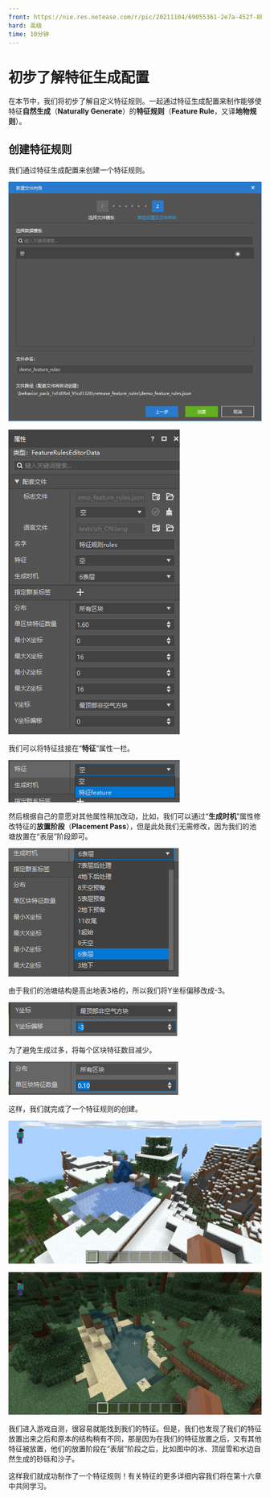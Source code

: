 ```yaml
---
front: https://nie.res.netease.com/r/pic/20211104/69055361-2e7a-452f-8b1a-f23e1262a03a.jpg
hard: 高级
time: 10分钟
---
```


# 初步了解特征生成配置

在本节中，我们将初步了解自定义特征规则。一起通过特征生成配置来制作能够使特征**自然生成**（**Naturally Generate**）的**特征规则**（**Feature Rule**，又译**地物规则**）。

## 创建特征规则

我们通过特征生成配置来创建一个特征规则。

![](./images/6.9_feature_rules.png)

![](./images/6.9_feature_rules_property.png)

我们可以将特征挂接在“**特征**”属性一栏。

![](./images/6.9_feature_rules_attach.png)

然后根据自己的意愿对其他属性稍加改动，比如，我们可以通过“**生成时机**”属性修改特征的**放置阶段**（**Placement Pass**），但是此处我们无需修改，因为我们的池塘放置在“表层”阶段即可。

![](./images/6.9_feature_rules_pass.png)

由于我们的池塘结构是高出地表3格的，所以我们将Y坐标偏移改成-3。

![](./images/6.9_feature_rules_y-offset.png)

为了避免生成过多，将每个区块特征数目减少。

![](./images/6.9_feature_rules_distribution.png)

这样，我们就完成了一个特征规则的创建。

![](./images/6.9_feature_in-game_1.png)

![](./images/6.9_feature_in-game_2.png)

我们进入游戏自测，很容易就能找到我们的特征。但是，我们也发现了我们的特征放置出来之后和原本的结构稍有不同，那是因为在我们的特征放置之后，又有其他特征被放置，他们的放置阶段在“表层”阶段之后，比如图中的冰、顶层雪和水边自然生成的砂砾和沙子。

这样我们就成功制作了一个特征规则！有关特征的更多详细内容我们将在第十六章中共同学习。